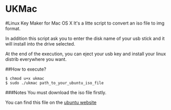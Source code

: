 UKMac
===

#Linux Key Maker for Mac OS X
  It's a litte script to convert an iso file to img format.
  
  In addition this script ask you to enter the disk name of your usb stick and it will install into the drive selected.
  
  At the end of the execution, you can eject your usb key and install your linux distrib everywhere you want.

##How to execute?
    
    $ chmod u+x ukmac
    $ sudo ./ukmac path_to_your_ubuntu_iso_file
    
###Notes
  You must download the iso file firstly.
  
  You can find this file on the [ubuntu website](http://www.ubuntu.com/download/desktop)
  
